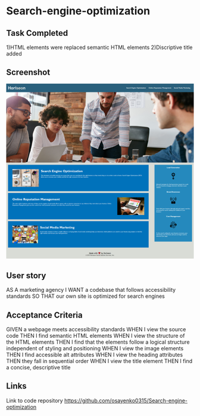 # Search-engine-optimization

## Task Completed
   1)HTML elements were replaced semantic HTML elements
   2)Discriptive title added

## Screenshot
![final work](./assets/images/screenshot.png)

## User story

AS A marketing agency
I WANT a codebase that follows accessibility standards
SO THAT our own site is optimized for search engines

## Acceptance Criteria
GIVEN a webpage meets accessibility standards
WHEN I view the source code
THEN I find semantic HTML elements
WHEN I view the structure of the HTML elements
THEN I find that the elements follow a logical structure independent of styling and positioning
WHEN I view the image elements
THEN I find accessible alt attributes
WHEN I view the heading attributes
THEN they fall in sequential order
WHEN I view the title element
THEN I find a concise, descriptive title
## Links
Link to code repository https://github.com/osayenko0315/Search-engine-optimization


